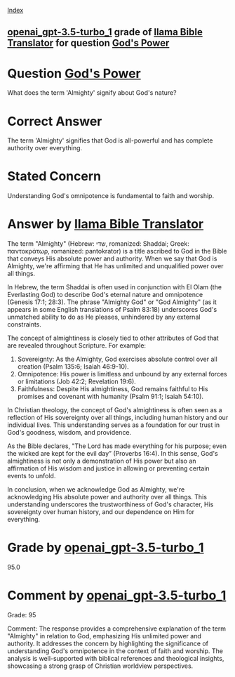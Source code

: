 
[Index](../../../../index.md)
## [openai_gpt-3.5-turbo_1](../../../grading_models/openai_gpt-3.5-turbo_1.md) grade of [llama Bible Translator](../../../answering_models/llama_Bible_Translator.md) for question [God's Power](../../../questions/God_s_Power.md)

# Question [God's Power](../../../questions/God_s_Power.md)
What does the term 'Almighty' signify about God's nature?

# Correct Answer
The term 'Almighty' signifies that God is all-powerful and has complete authority over everything.

# Stated Concern
Understanding God's omnipotence is fundamental to faith and worship.

# Answer by [llama Bible Translator](../../../answering_models/llama_Bible_Translator.md)
The term "Almighty" (Hebrew: שדי, romanized: Shaddai; Greek: παντοκράτωρ, romanized: pantokrator) is a title ascribed to God in the Bible that conveys His absolute power and authority. When we say that God is Almighty, we're affirming that He has unlimited and unqualified power over all things.

In Hebrew, the term Shaddai is often used in conjunction with El Olam (the Everlasting God) to describe God's eternal nature and omnipotence (Genesis 17:1; 28:3). The phrase "Almighty God" or "God Almighty" (as it appears in some English translations of Psalm 83:18) underscores God's unmatched ability to do as He pleases, unhindered by any external constraints.

The concept of almightiness is closely tied to other attributes of God that are revealed throughout Scripture. For example:

1. Sovereignty: As the Almighty, God exercises absolute control over all creation (Psalm 135:6; Isaiah 46:9-10).
2. Omnipotence: His power is limitless and unbound by any external forces or limitations (Job 42:2; Revelation 19:6).
3. Faithfulness: Despite His almightiness, God remains faithful to His promises and covenant with humanity (Psalm 91:1; Isaiah 54:10).

In Christian theology, the concept of God's almightiness is often seen as a reflection of His sovereignty over all things, including human history and our individual lives. This understanding serves as a foundation for our trust in God's goodness, wisdom, and providence.

As the Bible declares, "The Lord has made everything for his purpose; even the wicked are kept for the evil day” (Proverbs 16:4). In this sense, God's almightiness is not only a demonstration of His power but also an affirmation of His wisdom and justice in allowing or preventing certain events to unfold.

In conclusion, when we acknowledge God as Almighty, we're acknowledging His absolute power and authority over all things. This understanding underscores the trustworthiness of God's character, His sovereignty over human history, and our dependence on Him for everything.

# Grade by [openai_gpt-3.5-turbo_1](../../../grading_models/openai_gpt-3.5-turbo_1.md)
95.0

# Comment by [openai_gpt-3.5-turbo_1](../../../grading_models/openai_gpt-3.5-turbo_1.md)
Grade: 95

Comment: The response provides a comprehensive explanation of the term "Almighty" in relation to God, emphasizing His unlimited power and authority. It addresses the concern by highlighting the significance of understanding God's omnipotence in the context of faith and worship. The analysis is well-supported with biblical references and theological insights, showcasing a strong grasp of Christian worldview perspectives.
